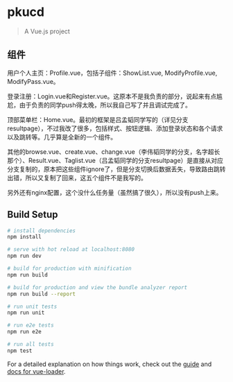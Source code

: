 # pkucd

> A Vue.js project

## 组件
用户个人主页：Profile.vue，包括子组件：ShowList.vue, ModifyProfile.vue, ModifyPass.vue。

登录注册：Login.vue和Register.vue。这原本不是我负责的部分，说起来有点尴尬，由于负责的同学push得太晚，所以我自己写了并且调试完成了。

顶部菜单栏：Home.vue。最初的框架是吕孟韬同学写的（详见分支resultpage），不过我改了很多，包括样式、按钮逻辑、添加登录状态和各个请求以及跳转等。几乎算是全新的一个组件。

其他的browse.vue、create.vue、change.vue（李伟韬同学的分支，名字超长那个）、Result.vue、Taglist.vue（吕孟韬同学的分支resultpage）是直接从对应分支复制的，原本把这些组件ignore了，但是分支切换后数据丢失，导致路由跳转出错，所以又复制了回来，这五个组件不是我写的。

另外还有nginx配置，这个没什么任务量（虽然搞了很久），所以没有push上来。

## Build Setup

``` bash
# install dependencies
npm install

# serve with hot reload at localhost:8080
npm run dev

# build for production with minification
npm run build

# build for production and view the bundle analyzer report
npm run build --report

# run unit tests
npm run unit

# run e2e tests
npm run e2e

# run all tests
npm test
```

For a detailed explanation on how things work, check out the [guide](http://vuejs-templates.github.io/webpack/) and [docs for vue-loader](http://vuejs.github.io/vue-loader).
